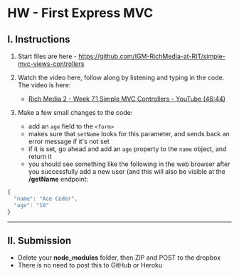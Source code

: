 # HW - First Express MVC

## I. Instructions

1) Start files are here - https://github.com/IGM-RichMedia-at-RIT/simple-mvc-views-controllers

2) Watch the video here, follow along by listening and typing in the code. The video is here:

    - [Rich Media 2 - Week 7.1 Simple MVC Controllers - YouTube (46:44)](https://www.youtube.com/watch?v=JthuX0jkFb0)

3) Make a few small changes to the code:

    - add an `age` field to the `<form>`
    - makes sure that `setName` looks for this parameter, and sends back an error message if it's not set
    - if it is set, go ahead and add an `age` property to the `name` object, and return it
    - you should see something like the following in the web browser after you successfully add a new user (and this will also be visible at the **/getName** endpoint:

```js
{
  "name": "Ace Coder",
  "age": "10"
}
```

<hr>

## II. Submission
- Delete your **node_modules** folder, then ZIP and POST to the dropbox
- There is no need to post this to GitHub or Heroku


